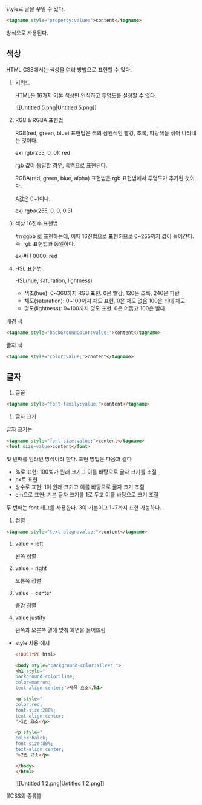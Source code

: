   

style로 글을 꾸밀 수 있다.

```HTML
<tagname style="property:value;">content</tagname>
```

방식으로 사용된다.

  

## 색상

HTML CSS에서는 색상을 여러 방법으로 표현할 수 있다.

1. 키워드
    
    HTML은 16가지 기본 색상만 인식하고 투명도를 설정할 수 없다.
    
      
    
    ![[Untitled 5.png|Untitled 5.png]]
    
      
    
      
    
2. RGB & RGBA 표현법
    
    RGB(red, green, blue) 표현법은 색의 삼원색인 빨강, 초록, 파랑색을 섞어 나타내는 것이다.
    
    ex) rgb(255, 0, 0): red
    
    rgb 값이 동일할 경우, 흑백으로 표현된다.
    
      
    
    RGBA(red, green, blue, alpha) 표현법은 rgb 표현법에서 투명도가 추가된 것이다.
    
    A값은 0~1이다.
    
    ex) rgba(255, 0, 0, 0.3)
    
      
    
3. 색상 16진수 표현법
    
    \#rrggbb 로 표현하는데, 이때 16진법으로 표현하므로 0~255까지 값이 들어간다. 즉, rgb 표현법과 동일하다.
    
    ex)\#FF0000: red
    
      
    
4. HSL 표현법
    
    HSL(hue, saturation, lightness)
    
    - 색조(hue): 0~360까지 RGB 표현. 0은 빨강, 120은 초록, 240은 파랑
    - 채도(saturation): 0~100까지 채도 표현. 0은 채도 없음 100은 최대 채도
    - 명도(lightness): 0~100까지 명도 표현. 0은 어둡고 100은 밝다.
    

배경 색

```HTML
<tagname style="backGroundColor:value;">content</tagname>
```

  

글자 색

```HTML
<tagname style="color:value;">content</tagname>
```

  

  

## 글자

1. 글꼴

```HTML
<tagname style="font-family:value;">content</tagname>
```

  

1. 글자 크기

글자 크기는

```HTML
<tagname style="font-size:value;">content</tagname>
<font size=value>content</font>
```

  

첫 번째를 인라인 방식이라 한다. 표현 방법은 다음과 같다

- %로 표현: 100%가 원래 크기고 이를 바탕으로 글자 크기를 조절
- px로 표현
- 상수로 표현: 1이 원래 크기고 이를 바탕으로 글자 크기 조절
- em으로 표현: 기본 글자 크기를 1로 두고 이를 바탕으로 크기 조절

  

두 번째는 font 태그를 사용한다. 3이 기본이고 1~7까지 표현 가능하다.

  

1. 정렬

```HTML
<tagname style="text-align:value;">content</tagname>
```

1. value = left
    
    왼쪽 정렬
    
2. value = right
    
    오른쪽 정렬
    
3. value = center
    
    중앙 정렬
    
4. value justify
    
    왼쪽과 오른쪽 열에 맞춰 화면을 늘어뜨림
    

  

- style 사용 예시
    
    ```HTML
    <!DOCTYPE html>
    
    <body style="background-color:silver;">
    <h1 style="
    background-color:lime;
    color=marron;
    text-align:center;">제목 요소</h1>
    
    <p style="
    color:red;
    font-size:200%;
    text-align:center;
    ">1번 요소</p>
    
    <p style="
    color:balck;
    font-size:80%;
    text-align:center;
    ">2번 요소</p>
    
    </body>
    </html>
    ```
    
    ![[Untitled 1 2.png|Untitled 1 2.png]]
    

  

  

  

  

  

  

  

  

  

  

  

  

  

  

  

[[CSS의 종류]]